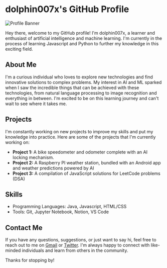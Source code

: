 # dolphin007x's GitHub Profile

![Profile Banner](https://cdn.pixabay.com/photo/2017/08/20/14/37/eat-2661935_960_720.jpg)

Hey there, welcome to my GitHub profile! I'm dolphin007x, a learner and enthusiast of artificial intelligence and machine learning. I'm currently in the process of learning Javascript and Python to further my knowledge in this exciting field.

## About Me

I'm a curious individual who loves to explore new technologies and find innovative solutions to complex problems. My interest in AI and ML sparked when I saw the incredible things that can be achieved with these technologies, from natural language processing to image recognition and everything in between. I'm excited to be on this learning journey and can't wait to see where it takes me.

## Projects

I'm constantly working on new projects to improve my skills and put my knowledge into practice. Here are some of the projects that I'm currently working on:

-   **Project 1:** A bike speedometer and odometer complete with an AI locking mechanism.
-   **Project 2:** A Raspberry PI weather station, bundled with an Android app and weather predictions powered by AI
-   **Project 3:** A compilation of JavaScript solutions for LeetCode problems (DSA)

## Skills

-   Programming Languages: Java, Javascript, HTML/CSS
-   Tools: Git, Jupyter Notebook, Notion, VS Code

## Contact Me

If you have any questions, suggestions, or just want to say hi, feel free to reach out to me on [Gmail](mailto:dattaayush08@gmail.com) or [Twitter](https://twitter.com/dolphin007x). I'm always happy to connect with like-minded individuals and learn from others in the community.

Thanks for stopping by!
